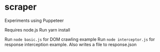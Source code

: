 # scraper
Experiments using Puppeteer

Requires node.js
Run yarn install

Run `node basic.js` for DOM crawling example
Run `node interceptor.js` for response interception example. Also writes a file to response.json
